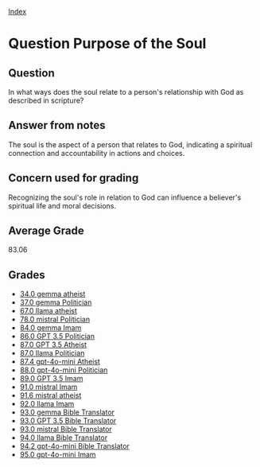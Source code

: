 
[Index](../../index.md)
# Question Purpose of the Soul
## Question
In what ways does the soul relate to a person's relationship with God as described in scripture?

## Answer from notes
The soul is the aspect of a person that relates to God, indicating a spiritual connection and accountability in actions and choices.

## Concern used for grading
Recognizing the soul's role in relation to God can influence a believer's spiritual life and moral decisions.

## Average Grade
83.06

## Grades
 * [34.0 gemma atheist](../answers/gemma_atheist/Purpose_of_the_Soul.md)
 * [37.0 gemma Politician](../answers/gemma_Politician/Purpose_of_the_Soul.md)
 * [67.0 llama atheist](../answers/llama_atheist/Purpose_of_the_Soul.md)
 * [78.0 mistral Politician](../answers/mistral_Politician/Purpose_of_the_Soul.md)
 * [84.0 gemma Imam](../answers/gemma_Imam/Purpose_of_the_Soul.md)
 * [86.0 GPT 3.5 Politician](../answers/GPT_3.5_Politician/Purpose_of_the_Soul.md)
 * [87.0 GPT 3.5 Atheist](../answers/GPT_3.5_Atheist/Purpose_of_the_Soul.md)
 * [87.0 llama Politician](../answers/llama_Politician/Purpose_of_the_Soul.md)
 * [87.4 gpt-4o-mini Atheist](../answers/gpt-4o-mini_Atheist/Purpose_of_the_Soul.md)
 * [88.0 gpt-4o-mini Politician](../answers/gpt-4o-mini_Politician/Purpose_of_the_Soul.md)
 * [89.0 GPT 3.5 Imam](../answers/GPT_3.5_Imam/Purpose_of_the_Soul.md)
 * [91.0 mistral Imam](../answers/mistral_Imam/Purpose_of_the_Soul.md)
 * [91.6 mistral atheist](../answers/mistral_atheist/Purpose_of_the_Soul.md)
 * [92.0 llama Imam](../answers/llama_Imam/Purpose_of_the_Soul.md)
 * [93.0 gemma Bible Translator](../answers/gemma_Bible_Translator/Purpose_of_the_Soul.md)
 * [93.0 GPT 3.5 Bible Translator](../answers/GPT_3.5_Bible_Translator/Purpose_of_the_Soul.md)
 * [93.0 mistral Bible Translator](../answers/mistral_Bible_Translator/Purpose_of_the_Soul.md)
 * [94.0 llama Bible Translator](../answers/llama_Bible_Translator/Purpose_of_the_Soul.md)
 * [94.2 gpt-4o-mini Bible Translator](../answers/gpt-4o-mini_Bible_Translator/Purpose_of_the_Soul.md)
 * [95.0 gpt-4o-mini Imam](../answers/gpt-4o-mini_Imam/Purpose_of_the_Soul.md)
